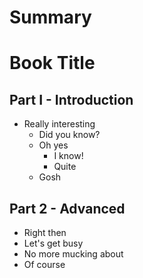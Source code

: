 # Summary

# Book Title

## Part I - Introduction
* Really interesting
    * Did you know?
    * Oh yes
        * I know!
        * Quite
    * Gosh

## Part 2 - Advanced
* Right then
* Let's get busy
* No more mucking about
* Of course

